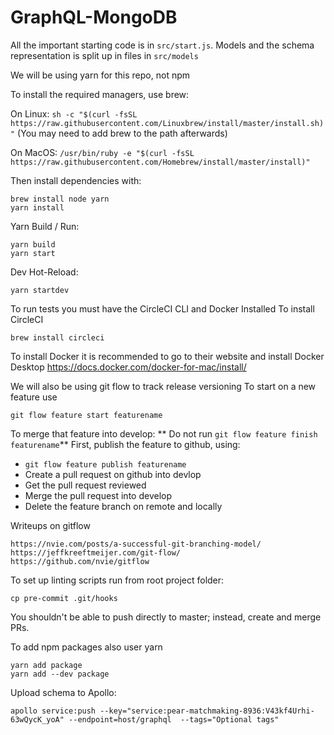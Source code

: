 # GraphQL-MongoDB

All the important starting code is in `src/start.js`.
Models and the schema representation is split up in files in `src/models`

We will be using yarn for this repo, not npm

To install the required managers, use brew:

On Linux:
`sh -c "$(curl -fsSL https://raw.githubusercontent.com/Linuxbrew/install/master/install.sh)"`
(You may need to add brew to the path afterwards)

On MacOS:
`/usr/bin/ruby -e "$(curl -fsSL https://raw.githubusercontent.com/Homebrew/install/master/install)"`

Then install dependencies with:

```
brew install node yarn
yarn install
```

Yarn Build / Run:
```
yarn build
yarn start
```

Dev Hot-Reload:
```
yarn startdev
```

To run tests you must have the CircleCI CLI and Docker Installed
To install CircleCI
```
brew install circleci
```
To install Docker it is recommended to go to their website and install Docker Desktop
https://docs.docker.com/docker-for-mac/install/


We will also be using git flow to track release versioning
To start on a new feature use 

`git flow feature start featurename`

To merge that feature into develop:
** Do not run `git flow feature finish featurename`**
First, publish the feature to github, using:
- `git flow feature publish featurename`
- Create a pull request on github into devlop
- Get the pull request reviewed
- Merge the pull request into develop
- Delete the feature branch on remote and locally


Writeups on gitflow
```
https://nvie.com/posts/a-successful-git-branching-model/
https://jeffkreeftmeijer.com/git-flow/
https://github.com/nvie/gitflow

```




To set up linting scripts run from root project folder: 
```
cp pre-commit .git/hooks
```

You shouldn't be able to push directly to master; instead, create and merge PRs.


To add npm packages also user yarn
```
yarn add package
yarn add --dev package
```

Upload schema to Apollo:
```
apollo service:push --key="service:pear-matchmaking-8936:V43kf4Urhi-63wQycK_yoA" --endpoint=host/graphql  --tags="Optional tags"
```

